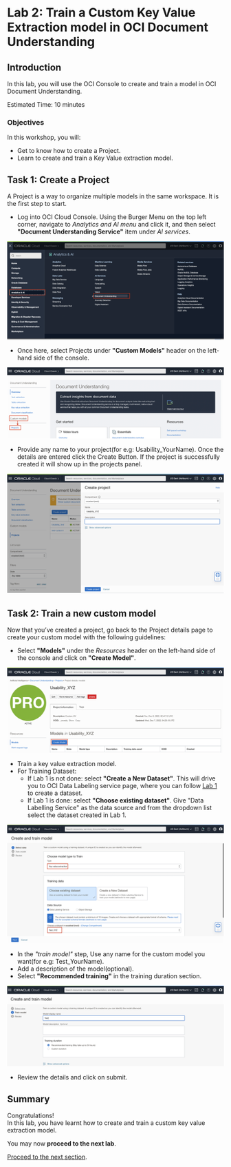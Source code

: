# Lab 2: Train a Custom Key Value Extraction model in OCI Document Understanding
## Introduction

In this lab, you will use the OCI Console to create and train a model in OCI Document Understanding.

Estimated Time: 10 minutes


### Objectives

In this workshop, you will:

* Get to know how to create a Project. 
* Learn to create and train a Key Value extraction model.

## Task 1: Create a Project 

A Project is a way to organize multiple models in the same workspace. It is the first step to start.

* Log into OCI Cloud Console. Using the Burger Menu on the top left corner, navigate to _Analytics and AI menu_ and click it, and then select **"Document Understanding Service"** item under _AI services_.

![](./images/project1.png)

* Once here, select Projects under **"Custom Models"** header on the left-hand side of the console.

![](./images/project2.png)

* Provide any name to your project(for e.g: Usability_YourName). Once the details are entered click the Create Button. If the project is successfully created it will show up in the projects panel.  

![](./images/project3.png)


## Task 2: Train a new custom model

Now that you’ve created a project, go back to the Project details page to create your custom model with the following guidelines:

* Select **"Models"** under the _Resources_ header on the left-hand side of the console and click on **"Create Model"**.

![](./images/model1.png)

* Train a key value extraction model.
* For Training Dataset:
  * If Lab 1 is not done: select **"Create a New Dataset"**. This will drive you to OCI Data Labeling service page, where you can follow [Lab 1](./lab-01-dataset_creation.md) to create a dataset.
  * If Lab 1 is done: select **"Choose existing dataset"**. Give "Data Labelling Service" as the data source and from the dropdown list select the dataset created in Lab 1.

![](./images/model2.png)

* In the _"train model"_ step, Use any name for the custom model you want(for e.g: Test_YourName).
* Add a description of the model(optional).
* Select **"Recommended training"** in the training duration section. 

![](./images/model3.png)

* Review the details and click on submit.

## **Summary**

Congratulations! </br>
In this lab, you have learnt how to create and train a custom key value extraction model.

You may now **proceed to the next lab**.

[Proceed to the next section](./lab-03-console.md).
